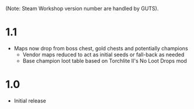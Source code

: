 (Note: Steam Workshop version number are handled by GUTS).

# 1.1

* Maps now drop from boss chest, gold chests and potentially champions
  * Vendor maps reduced to act as initial seeds or fall-back as needed
  * Base champion loot table based on Torchlite II's No Loot Drops mod

# 1.0

* Initial release
